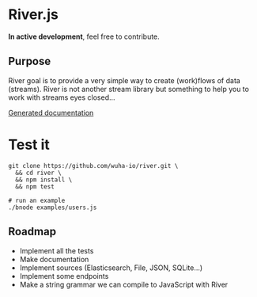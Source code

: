 
# River.js

**In active development**, feel free to contribute.

## Purpose

River goal is to provide a very simple way to create (work)flows of data (streams).
River is not another stream library but something to help you to work with streams eyes closed...

[Generated documentation](https://github.com/wuha-io/river/blob/master/docs/)

# Test it

    git clone https://github.com/wuha-io/river.git \
      && cd river \
      && npm install \
      && npm test

    # run an example
    ./bnode examples/users.js

## Roadmap

  - Implement all the tests
  - Make documentation
  - Implement sources (Elasticsearch, File, JSON, SQLite...)
  - Implement some endpoints
  - Make a string grammar we can compile to JavaScript with River
